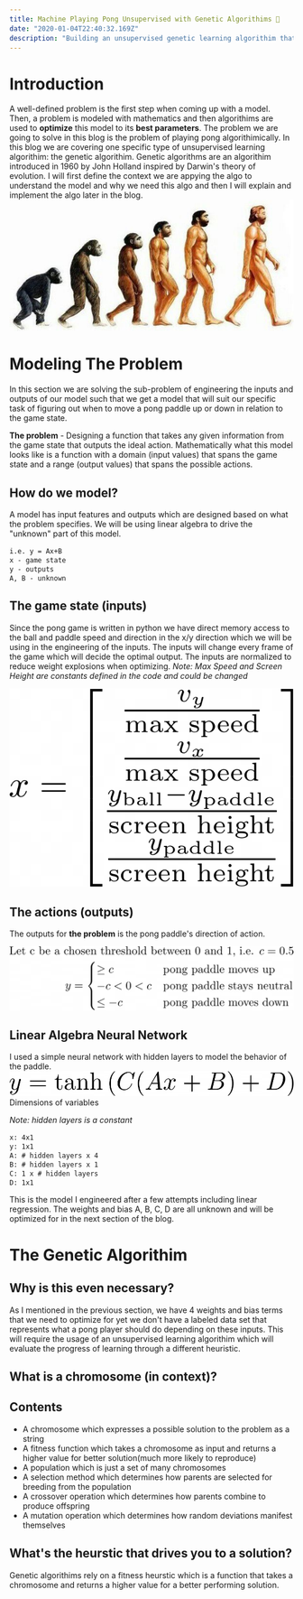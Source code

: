 ```yaml
---
title: Machine Playing Pong Unsupervised with Genetic Algorithims 🧬
date: "2020-01-04T22:40:32.169Z"
description: "Building an unsupervised genetic learning algorithim that learns to play pong in 15 minutes in Python."
---
```


# Introduction 
A well-defined problem is the first step when coming up with a model.
Then, a problem is modeled with mathematics and then algorithims are used to **optimize** this model to its **best parameters**. 
The problem we are going to solve in this blog is the problem of playing pong algorithimically. 
In this blog we are covering one specific type of unsupervised learning algorithim: the genetic algorithim.
Genetic algorithms are an algorithim introduced in 1960 by John Holland inspired by Darwin's theory of evolution.
I will first define the context we are appying the algo to understand the model and why we need this algo and then I will explain and implement the algo later in the blog. 
![Evolution](./evolution.jpg)


# Modeling The Problem
In this section we are solving the sub-problem of engineering the inputs and outputs of our model such that we get a model that will suit our specific task of figuring out when to move a pong paddle up or down in relation to the game state.

**The problem** - Designing a function that takes any given information from the game state that outputs the ideal action. Mathematically what this model looks like is a function with a domain (input values) that spans the game state and a range (output values) that spans the possible actions.
## How do we model?
A model has input features and outputs which are designed based on what the problem specifies. We will be using linear algebra to drive the "unknown" part of this model.
```
i.e. y = Ax+B
x - game state
y - outputs
A, B - unknown
```

## The game state (inputs)
Since the pong game is written in python we have direct memory access to the ball and paddle speed and direction in the x/y direction which we will be using in the engineering of the inputs. The inputs will change every frame of the game which will decide the optimal output. The inputs are normalized to reduce weight explosions when optimizing.
*Note: Max Speed and Screen Height are constants defined in the code and could be changed*

![The inputs](./inputs.png)


## The actions (outputs)
The outputs for **the problem** is the pong paddle's direction of action.

![The outputs](./outputs.png)

## Linear Algebra Neural Network
I used a simple neural network with hidden layers to model the behavior of the paddle.
![The outputs](./model.png)
Dimensions of variables

*Note: hidden layers is a constant*

```
x: 4x1
y: 1x1
A: # hidden layers x 4
B: # hidden layers x 1
C: 1 x # hidden layers
D: 1x1
```

This is the model I engineered after a few attempts including linear regression. The weights and bias A, B, C, D are all unknown and will be optimized for in the next section of the blog.

# The Genetic Algorithim
## Why is this even necessary?
As I mentioned in the previous section, we have 4 weights and bias terms that we need to optimize for yet we don't have a labeled data set that represents what a pong player should do depending on these inputs. This will require the usage of an unsupervised learning algorithim which will evaluate the progress of learning through a different heuristic. 

## What is a chromosome (in context)?


## Contents
* A chromosome which expresses a possible solution to the problem as a string
* A fitness function which takes a chromosome as input and returns a higher value for better solution(much more likely to reproduce)
* A population which is just a set of many chromosomes
* A selection method which determines how parents are selected for breeding from the population
* A crossover operation which determines how parents combine to produce offspring
* A mutation operation which determines how random deviations manifest themselves

## What's the heurstic that drives you to a solution?
Genetic algorithims rely on a fitness heurstic which is a function that takes a chromosome and returns a higher value for a better performing solution.

